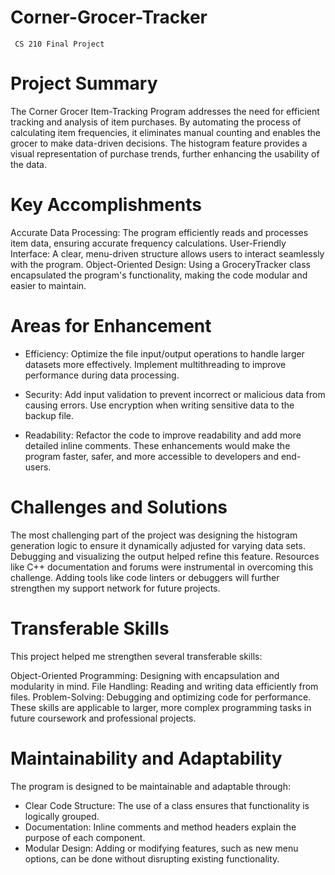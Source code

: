    # Corner-Grocer-Tracker
     CS 210 Final Project

# Project Summary
The Corner Grocer Item-Tracking Program addresses the need for efficient tracking and analysis of item purchases. By automating the process of calculating item frequencies, it eliminates manual counting and enables the grocer to make data-driven decisions. The histogram feature provides a visual representation of purchase trends, further enhancing the usability of the data.

# Key Accomplishments
Accurate Data Processing: The program efficiently reads and processes item data, ensuring accurate frequency calculations.
User-Friendly Interface: A clear, menu-driven structure allows users to interact seamlessly with the program.
Object-Oriented Design: Using a GroceryTracker class encapsulated the program's functionality, making the code modular and easier to maintain.
# Areas for Enhancement
- Efficiency:
Optimize the file input/output operations to handle larger datasets more effectively.
Implement multithreading to improve performance during data processing.

- Security:
Add input validation to prevent incorrect or malicious data from causing errors.
Use encryption when writing sensitive data to the backup file.

- Readability:
Refactor the code to improve readability and add more detailed inline comments.
These enhancements would make the program faster, safer, and more accessible to developers and end-users.

# Challenges and Solutions
The most challenging part of the project was designing the histogram generation logic to ensure it dynamically adjusted for varying data sets. Debugging and visualizing the output helped refine this feature. Resources like C++ documentation and forums were instrumental in overcoming this challenge. Adding tools like code linters or debuggers will further strengthen my support network for future projects.

# Transferable Skills
This project helped me strengthen several transferable skills:

Object-Oriented Programming: Designing with encapsulation and modularity in mind.
File Handling: Reading and writing data efficiently from files.
Problem-Solving: Debugging and optimizing code for performance.
These skills are applicable to larger, more complex programming tasks in future coursework and professional projects.

# Maintainability and Adaptability
The program is designed to be maintainable and adaptable through:

- Clear Code Structure: The use of a class ensures that functionality is logically grouped.
- Documentation: Inline comments and method headers explain the purpose of each component.
- Modular Design: Adding or modifying features, such as new menu options, can be done without disrupting existing functionality.
  
